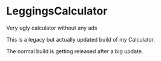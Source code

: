 # LeggingsCalculator
Very ugly calculator without any ads

This is a legacy but actually updated build of my Calculator. 

The normal build is getting released after a big update.
